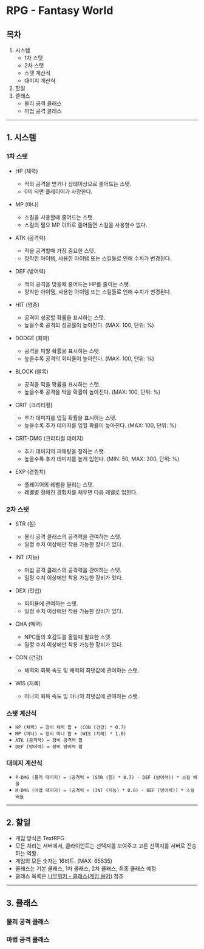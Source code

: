 # RPG - Fantasy World

## 목차
1. 시스템  
    - 1차 스탯
    - 2차 스탯
    - 스탯 계산식
    - 대미지 계산식
2. 할일
3. 클래스
    - 물리 공격 클래스
    - 마법 공격 클래스

---
## 1. 시스템

### 1차 스탯
* HP (체력)
    * 적의 공격을 받거나 상태이상으로 줄어드는 스탯.
    * 0이 되면 플레이어가 사망한다.  
  
* MP (마나)
    * 스킬을 사용할때 줄어드는 스탯.
    * 스킬의 필요 MP 이하로 줄어들면 스킬을 사용할수 없다.  

* ATK (공격력)
    * 적을 공격할때 가장 중요한 스탯.
    * 장착한 아이템, 사용한 아이템 또는 스킬들로 인해 수치가 변경된다.  

* DEF (방어력)
    * 적의 공격을 맞을때 줄어드는 HP를 줄이는 스탯.
    * 장착한 아이템, 사용한 아이템 또는 스킬들로 인해 수치가 변경된다.  

* HIT (명중)
    * 공격이 성공할 확률을 표시하는 스탯.
    * 높을수록 공격의 성공률이 높아진다. (MAX: 100, 단위: %)  

* DODGE (회피)
    * 공격을 피할 확률을 표시하는 스탯.
    * 높을수록 공격의 회피율이 높아진다. (MAX: 100, 단위: %)  

* BLOCK (블록)
    * 공격을 막을 확률을 표시하는 스탯.
    * 높을수록 공격을 막을 확률이 높아진다. (MAX: 100, 단위: %)  
    
* CRIT (크리티컬)
    * 추가 데미지를 입힐 확률을 표시하는 스탯.
    * 높을수록 추가 데미지를 입힐 확률이 높아진다. (MAX: 100, 단위: %)  

* CRIT-DMG (크리티컬 데미지)
    * 추가 데미지의 피해량을 정하는 스탯.
    * 높을수록 추가 데미지를 높게 입힌다. (MIN: 50, MAX: 300, 단위: %)  

* EXP (경험치)
    * 플레이어의 레벨을 올리는 스탯.
    * 레벨별 정해진 경험치를 채우면 다음 레벨로 업한다.  

### 2차 스탯
* STR (힘)
    * 물리 공격 클래스의 공격력을 관여하는 스탯.
    * 일정 수치 이상에만 착용 가능한 장비가 있다.

* INT (지능)
    * 마법 공격 클래스의 공격력을 관여하는 스탯.
    * 일정 수치 이상에만 착용 가능한 장비가 있다.

* DEX (민첩)
    * 회피율에 관여하는 스탯.
    * 일정 수치 이상에만 착용 가능한 장비가 있다.

* CHA (매력)
    * NPC들의 호감도를 올릴때 필요한 스탯.
    * 일정 수치 이상에만 착용 가능한 장비가 있다.

* CON (건강)
    * 체력의 회복 속도 및 체력의 최댓값에 관여하는 스탯.

* WIS (지혜)
    * 마나의 회복 속도 및 마나의 최댓값에 관여하는 스탯.

### 스탯 계산식
* `HP (체력) = 장비 체력 합 + (CON (건강) * 0.7)`
* `MP (마나) = 장비 마나 합 + (WIS (지혜) * 1.0)`
* `ATK (공격력) = 장비 공격력 합`
* `DEF (방어력) = 장비 방어력 합`

### 대미지 계산식
* `P-DMG (물리 대미지) = (공격력 + (STR (힘) * 0.7) - DEF (방어력)) * 스킬 배율`
* `M-DMG (마법 대미지) = (공격력 + (INT (지능) * 0.8) - DEF (방어력)) * 스킬 배율`
---
## 2. 할일
* 게임 방식은 TextRPG
* 모든 처리는 서버에서, 클라이언트는 선택지를 보여주고 고른 선택지를 서버로 전송하는 역활.
* 게임의 모든 숫자는 16비트. (MAX: 65535)
* 클래스는 기본 클래스, 1차 클래스, 2차 클래스, 최종 클래스 예정
* 클래스 목록은 [나무위키 - 클래스(게임 용어)](https://namu.wiki/w/%ED%81%B4%EB%9E%98%EC%8A%A4(%EA%B2%8C%EC%9E%84%20%EC%9A%A9%EC%96%B4)) 참조
---
## 3. 클래스

### 물리 공격 클래스

### 마법 공격 클래스